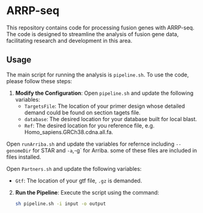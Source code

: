# ARRP-seq

This repository contains code for processing fusion genes with ARRP-seq. The code is designed to streamline the analysis of fusion gene data, facilitating research and development in this area.

## Usage

The main script for running the analysis is `pipeline.sh`. To use the code, please follow these steps:

1. **Modify the Configuration**:
   Open `pipeline.sh` and update the following variables:
   - `TargetsFile`: The location of your primer design whose detailed demand could be found on section tagets file.
   - `database`: The desired location for your database built for local blast.
   - `Ref`: The desired location for you reference file, e.g. Homo_sapiens.GRCh38.cdna.all.fa.

  Open `runArriba.sh` and update the variables for refernce including `--genomeDir` for STAR and `-a`,-g` for Arriba. some of these files are included in files installed.
  
  Open `Partners.sh` and update the following variables:
  - `Gtf`: The location of your gtf file, `.gz` is demanded.

2. **Run the Pipeline**:
   Execute the script using the command:
   ```bash
   sh pipeline.sh -i input -o output
